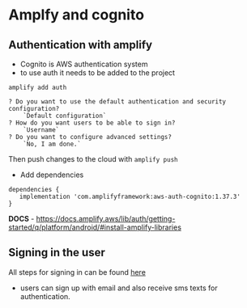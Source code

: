 # Amplfy and cognito

## Authentication with amplify
- Cognito is AWS authentication system
- to use auth it needs to be added to the project
````
amplify add auth
````
````
? Do you want to use the default authentication and security configuration?
    `Default configuration`
? How do you want users to be able to sign in?
    `Username`
? Do you want to configure advanced settings?
    `No, I am done.`
````
Then push changes to the cloud with ````amplify push````
 - Add dependencies
 ````
 dependencies {
    implementation 'com.amplifyframework:aws-auth-cognito:1.37.3'
}
````
**DOCS** - https://docs.amplify.aws/lib/auth/getting-started/q/platform/android/#install-amplify-libraries  

## Signing in the user
All steps for signing in can be found [here](https://docs.amplify.aws/lib/auth/signin/q/platform/android/#multi-factor-authentication)  
- users can sign up with email and also receive sms texts for authentication.  

